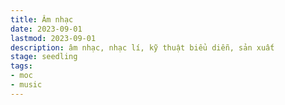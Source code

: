 ```yaml
---
title: Âm nhạc
date: 2023-09-01
lastmod: 2023-09-01
description: âm nhạc, nhạc lí, kỹ thuật biểu diễn, sản xuất
stage: seedling
tags:
- moc
- music
---
```

